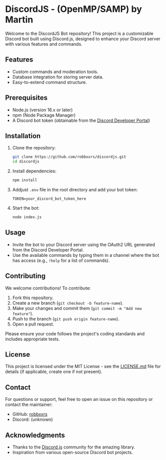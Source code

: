 # DiscordJS - (OpenMP/SAMP) by Martin

Welcome to the DiscordJS Bot repository! This project is a customizable Discord bot built using Discord.js, designed to enhance your Discord server with various features and commands.

## Features
- Custom commands and moderation tools.
- Database integration for storing server data.
- Easy-to-extend command structure.

## Prerequisites
- Node.js (version 16.x or later)
- npm (Node Package Manager)
- A Discord bot token (obtainable from the [Discord Developer Portal](https://discord.com/developers/applications))

## Installation

1. Clone the repository:
   ```bash
   git clone https://github.com/robbxxrs/discordjs.git
   cd discordjs
   ```

2. Install dependencies:
   ```bash
   npm install
   ```

3. Addjust `.env` file in the root directory and add your bot token:
   ```
   TOKEN=your_discord_bot_token_here
   ```

4. Start the bot:
   ```bash
   node index.js
   ```

## Usage
- Invite the bot to your Discord server using the OAuth2 URL generated from the Discord Developer Portal.
- Use the available commands by typing them in a channel where the bot has access (e.g., `!help` for a list of commands).

## Contributing
We welcome contributions! To contribute:
1. Fork this repository.
2. Create a new branch (`git checkout -b feature-name`).
3. Make your changes and commit them (`git commit -m "Add new feature"`).
4. Push to the branch (`git push origin feature-name`).
5. Open a pull request.

Please ensure your code follows the project's coding standards and includes appropriate tests.

## License
This project is licensed under the MIT License - see the [LICENSE.md](LICENSE.md) file for details (if applicable, create one if not present).

## Contact
For questions or support, feel free to open an issue on this repository or contact the maintainer:
- GitHub: [robbxxrs](https://github.com/robbxxrs)
- Discord: (unknown)

## Acknowledgments
- Thanks to the [Discord.js](https://discord.js.org/) community for the amazing library.
- Inspiration from various open-source Discord bot projects.
